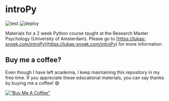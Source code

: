 # introPy
![test](https://github.com/lukassnoek/introPy/workflows/CI/badge.svg)
![deploy](https://github.com/lukassnoek/introPy/workflows/deploy/badge.svg)

Materials for a 2 week Python course taught at the Research Master Psychology (University of Amsterdam). Please go to [https://lukas-snoek.com/introPy](https://lukas-snoek.com/introPy) for more information.

## Buy me a coffee?

Even though I have left academia, I keep maintaining this repository in my free time. 
If you appreciate these educational materials, you can say thanks by buying me a coffee! :smile: 

[!["Buy Me A Coffee"](https://www.buymeacoffee.com/assets/img/custom_images/orange_img.png)](https://www.buymeacoffee.com/lukassnoeka)
